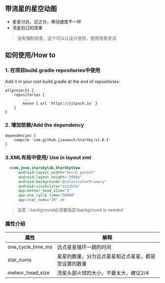 ## 带流星的星空动图
* 星星分远，近之分，移动速度不一样
* 流星划过的效果
>没有强制背景，这个可以让设计提供，使用场景灵活

## 如何使用/How to
### 1. 在项目build.gradle repositories中使用
Add it in your root build.gradle at the end of repositories:
```
allprojects {
    repositories {
        ...
        maven { url 'https://jitpack.io' }
    }
}
```
### 2. 增加依赖/Add the dependency
```
dependencies {
    compile 'com.github.jianwuch:StarSky:v1.0.1'
}
```

### 3.XML布局中使用/ Use in layout xml
```xml
  <com.jove.starskylib.StarSkyView
      android:layout_width="match_parent"
      android:layout_height="200dp"
      android:background="@color/colorPrimary"
      android:visibility="visible"
      app:meteor_head_size="3"
      app:one_cycle_time="50000"
      app:star_nums="20" />
```
>注意：background必须要指定/background is needed

### 属性介绍
属性 | 解释
---|---
one_cycle_time_ms | 远点星星循环一趟的时间
star_nums | 星星的数量，分为远点星星和近点星星，都是您设置的数量
meteor_head_size | 流星头部火球的大小，不要太大，建议2/4

